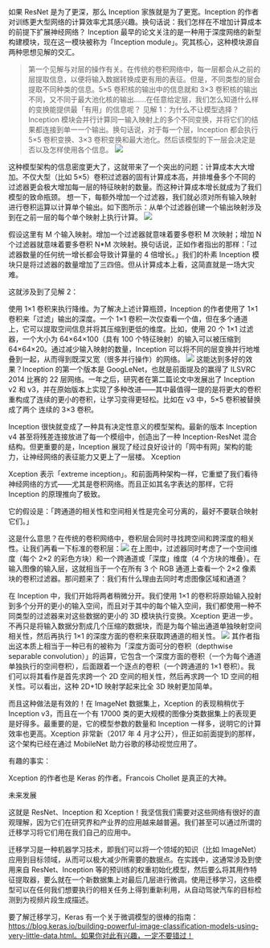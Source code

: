 如果 ResNet 是为了更深，那么 Inception 家族就是为了更宽。Inception 的作者对训练更大型网络的计算效率尤其感兴趣。换句话说：我们怎样在不增加计算成本的前提下扩展神经网络？
Inception 最早的论文关注的是一种用于深度网络的新型构建模块，现在这一模块被称为「Inception module」。究其核心，这种模块源自两种思想见解的交汇。
>第一个见解与对层的操作有关。在传统的卷积网络中，每一层都会从之前的层提取信息，以便将输入数据转换成更有用的表征。但是，不同类型的层会提取不同种类的信息。5×5 卷积核的输出中的信息就和 3×3 卷积核的输出不同，又不同于最大池化核的输出……在任意给定层，我们怎么知道什么样的变换能提供最「有用」的信息呢？
见解 1：为什么不让模型选择？
Inception 模块会并行计算同一输入映射上的多个不同变换，并将它们的结果都连接到单一一个输出。换句话说，对于每一个层，Inception 都会执行 5×5 卷积变换、3×3 卷积变换和最大池化。然后该模型的下一层会决定是否以及怎样使用各个信息。
![](https://upload-images.jianshu.io/upload_images/18339009-5b1028fd9ee75e85.png?imageMogr2/auto-orient/strip%7CimageView2/2/w/1240)

这种模型架构的信息密度更大了，这就带来了一个突出的问题：计算成本大大增加。不仅大型（比如 5×5）卷积过滤器的固有计算成本高，并排堆叠多个不同的过滤器更会极大增加每一层的特征映射的数量。而这种计算成本增长就成为了我们模型的致命瓶颈。
想一下，每额外增加一个过滤器，我们就必须对所有输入映射进行卷积运算以计算单个输出。如下图所示：从单个过滤器创建一个输出映射涉及到在之前一层的每个单个映射上执行计算。
![](https://upload-images.jianshu.io/upload_images/18339009-adfdea919e506a4d.png?imageMogr2/auto-orient/strip%7CimageView2/2/w/1240)



假设这里有 M 个输入映射。增加一个过滤器就意味着要多卷积 M 次映射；增加 N 个过滤器就意味着要多卷积 N*M 次映射。换句话说，正如作者指出的那样：「过滤器数量的任何统一增长都会导致计算量的 4 倍增长。」我们的朴素 Inception 模块只是将过滤器的数量增加了三四倍。但从计算成本上看，这简直就是一场大灾难。

这就涉及到了见解 2：

使用 1×1 卷积来执行降维。为了解决上述计算瓶颈，Inception 的作者使用了 1×1 卷积来「过滤」输出的深度。一个 1×1 卷积一次仅查看一个值，但在多个通道上，它可以提取空间信息并将其压缩到更低的维度。比如，使用 20 个 1×1 过滤器，一个大小为 64×64×100（具有 100 个特征映射）的输入可以被压缩到 64×64×20。通过减少输入映射的数量，Inception 可以将不同的层变换并行地堆叠到一起，从而得到既深又宽（很多并行操作）的网络。
![](https://upload-images.jianshu.io/upload_images/18339009-192a28c02af62910.png?imageMogr2/auto-orient/strip%7CimageView2/2/w/1240) 
这能达到多好的效果？Inception 的第一个版本是 GoogLeNet，也就是前面提及的赢得了 ILSVRC 2014 比赛的 22 层网络。一年之后，研究者在第二篇论文中发展出了 Inception v2 和 v3，并在原始版本上实现了多种改进——其中最值得一提的是将更大的卷积重构成了连续的更小的卷积，让学习变得更轻松。比如在 v3 中，5×5 卷积被替换成了两个 连续的 3×3 卷积。

Inception 很快就变成了一种具有决定性意义的模型架构。最新的版本 Inception v4 甚至将残差连接放进了每一个模组中，创造出了一种 Inception-ResNet 混合结构。但更重要的是，Inception 展现了经过良好设计的「网中有网」架构的能力，让神经网络的表征能力又更上了一层楼。
Xception

Xception 表示「extreme inception」。和前面两种架构一样，它重塑了我们看待神经网络的方式——尤其是卷积网络。而且正如其名字表达的那样，它将 Inception 的原理推向了极致。

它的假设是：「跨通道的相关性和空间相关性是完全可分离的，最好不要联合映射它们。」

这是什么意思？在传统的卷积网络中，卷积层会同时寻找跨空间和跨深度的相关性。让我们再看一下标准的卷积层：![](https://upload-images.jianshu.io/upload_images/18339009-cbc29495207b1eff.png?imageMogr2/auto-orient/strip%7CimageView2/2/w/1240)
在上图中，过滤器同时考虑了一个空间维度（每个 2×2 的彩色方块）和一个跨通道或「深度」维度（4 个方块的堆叠）。在输入图像的输入层，这就相当于一个在所有 3 个 RGB 通道上查看一个 2×2 像素块的卷积过滤器。那问题来了：我们有什么理由去同时考虑图像区域和通道？

在 Inception 中，我们开始将两者稍微分开。我们使用 1×1 的卷积将原始输入投射到多个分开的更小的输入空间，而且对于其中的每个输入空间，我们都使用一种不同类型的过滤器来对这些数据的更小的 3D 模块执行变换。Xception 更进一步。不再只是将输入数据分割成几个压缩的数据块，而是为每个输出通道单独映射空间相关性，然后再执行 1×1 的深度方面的卷积来获取跨通道的相关性。
![](https://upload-images.jianshu.io/upload_images/18339009-30ecb607db54eef1.png?imageMogr2/auto-orient/strip%7CimageView2/2/w/1240)
其作者指出这本质上相当于一种已有的被称为「深度方面可分的卷积（depthwise separable convolution）」的运算，它包含一个深度方面的卷积（一个为每个通道单独执行的空间卷积），后面跟着一个逐点的卷积（一个跨通道的 1×1 卷积）。我们可以将其看作是首先求跨一个 2D 空间的相关性，然后再求跨一个 1D 空间的相关性。可以看出，这种 2D+1D 映射学起来比全 3D 映射更加简单。

而且这种做法是有效的！在 ImageNet 数据集上，Xception 的表现稍稍优于 Inception v3，而且在一个有 17000 类的更大规模的图像分类数据集上的表现更是好得多。最重要的是，它的模型参数的数量和 Inception 一样多，说明它的计算效率也更高。Xception 非常新（2017 年 4 月才公开），但正如前面提到的那样，这个架构已经在通过 MobileNet 助力谷歌的移动视觉应用了。

有趣的事实：


Xception 的作者也是 Keras 的作者。Francois Chollet 是真正的大神。


未来发展

这就是 ResNet、Inception 和 Xception！我坚信我们需要对这些网络有很好的直观理解，因为它们在研究界和产业界的应用越来越普遍。我们甚至可以通过所谓的迁移学习将它们用在我们自己的应用中。

迁移学习是一种机器学习技术，即我们可以将一个领域的知识（比如 ImageNet）应用到目标领域，从而可以极大减少所需要的数据点。在实践中，这通常涉及到使用来自 ResNet、Inception 等的预训练的权重初始化模型，然后要么将其用作特征提取器，要么就在一个新数据集上对最后几层进行微调。使用迁移学习，这些模型可以在任何我们想要执行的相关任务上得到重新利用，从自动驾驶汽车的目标检测到为视频片段生成描述。

要了解迁移学习，Keras 有一个关于微调模型的很棒的指南：https://blog.keras.io/building-powerful-image-classification-models-using-very-little-data.html。如果你对此有兴趣，一定不要错过！
